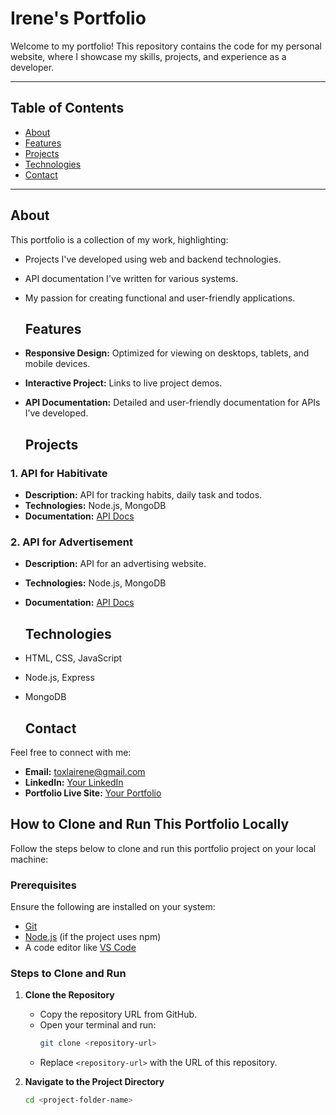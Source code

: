 # Irene's Portfolio

Welcome to my portfolio! This repository contains the code for my personal website, where I showcase my skills, projects, and experience as a developer.

---
## Table of Contents
- [About](#about)
- [Features](#features)
- [Projects](#projects)
- [Technologies](#technologies)
- [Contact](#contact)

---

## About

This portfolio is a collection of my work, highlighting:
- Projects I've developed using web and backend technologies.
- API documentation I've written for various systems.
- My passion for creating functional and user-friendly applications.


  ## Features

- **Responsive Design:** Optimized for viewing on desktops, tablets, and mobile devices.
- **Interactive Project:** Links to live project demos.
- **API Documentation:** Detailed and user-friendly documentation for APIs I’ve developed.


  ## Projects
### 1.  API for Habitivate
- **Description:** API for tracking habits, daily task and todos.
- **Technologies:** Node.js, MongoDB
- **Documentation:** [API Docs](https://documenter.getpostman.com/view/38771481/2sAY4ygMxw)
  
### 2. API for Advertisement
- **Description:** API for an advertising website.
- **Technologies:** Node.js, MongoDB
- **Documentation:** [API Docs](https://documenter.getpostman.com/view/38771481/2sAY4rGRFc)


  ## Technologies
- HTML, CSS, JavaScript
- Node.js, Express
- MongoDB


  ## Contact
Feel free to connect with me:
- **Email:** toxlairene@gmail.com
- **LinkedIn:** [Your LinkedIn](https://www.linkedin.com/in/irene-toxla-40a634248)
- **Portfolio Live Site:** [Your Portfolio](https://esitoxla.github.io/Portfolio_2nd/)


## How to Clone and Run This Portfolio Locally

Follow the steps below to clone and run this portfolio project on your local machine:

### Prerequisites
Ensure the following are installed on your system:
- [Git](https://git-scm.com/downloads)
- [Node.js](https://nodejs.org/) (if the project uses npm)
- A code editor like [VS Code](https://code.visualstudio.com/)

### Steps to Clone and Run

1. **Clone the Repository**  
   - Copy the repository URL from GitHub.  
   - Open your terminal and run:
     ```bash
     git clone <repository-url>
     ```
   - Replace `<repository-url>` with the URL of this repository.

2. **Navigate to the Project Directory**  
   ```bash
   cd <project-folder-name>
